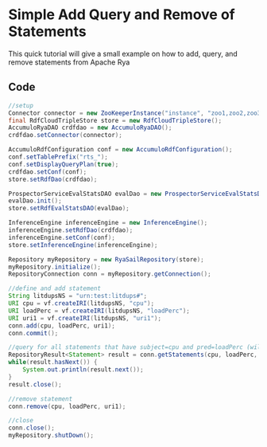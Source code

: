 
<!--

[comment]: # Licensed to the Apache Software Foundation (ASF) under one
[comment]: # or more contributor license agreements.  See the NOTICE file
[comment]: # distributed with this work for additional information
[comment]: # regarding copyright ownership.  The ASF licenses this file
[comment]: # to you under the Apache License, Version 2.0 (the
[comment]: # "License"); you may not use this file except in compliance
[comment]: # with the License.  You may obtain a copy of the License at
[comment]: # 
[comment]: #   http://www.apache.org/licenses/LICENSE-2.0
[comment]: # 
[comment]: # Unless required by applicable law or agreed to in writing,
[comment]: # software distributed under the License is distributed on an
[comment]: # "AS IS" BASIS, WITHOUT WARRANTIES OR CONDITIONS OF ANY
[comment]: # KIND, either express or implied.  See the License for the
[comment]: # specific language governing permissions and limitations
[comment]: # under the License.

-->
# Simple Add Query and Remove of Statements

This quick tutorial will give a small example on how to add, query, and remove statements from Apache Rya

## Code

``` JAVA
//setup
Connector connector = new ZooKeeperInstance("instance", "zoo1,zoo2,zoo3").getConnector("user", "password");
final RdfCloudTripleStore store = new RdfCloudTripleStore();
AccumuloRyaDAO crdfdao = new AccumuloRyaDAO();
crdfdao.setConnector(connector);

AccumuloRdfConfiguration conf = new AccumuloRdfConfiguration();
conf.setTablePrefix("rts_");
conf.setDisplayQueryPlan(true);
crdfdao.setConf(conf);
store.setRdfDao(crdfdao);

ProspectorServiceEvalStatsDAO evalDao = new ProspectorServiceEvalStatsDAO(connector, conf);
evalDao.init();
store.setRdfEvalStatsDAO(evalDao);

InferenceEngine inferenceEngine = new InferenceEngine();
inferenceEngine.setRdfDao(crdfdao);
inferenceEngine.setConf(conf);
store.setInferenceEngine(inferenceEngine);

Repository myRepository = new RyaSailRepository(store);
myRepository.initialize();
RepositoryConnection conn = myRepository.getConnection();

//define and add statement
String litdupsNS = "urn:test:litdups#";
URI cpu = vf.createIRI(litdupsNS, "cpu");
URI loadPerc = vf.createIRI(litdupsNS, "loadPerc");
URI uri1 = vf.createIRI(litdupsNS, "uri1");
conn.add(cpu, loadPerc, uri1);
conn.commit();

//query for all statements that have subject=cpu and pred=loadPerc (wildcard object)
RepositoryResult<Statement> result = conn.getStatements(cpu, loadPerc, null, true)
while(result.hasNext()) {
    System.out.println(result.next());
}
result.close();

//remove statement
conn.remove(cpu, loadPerc, uri1);

//close
conn.close();
myRepository.shutDown();
```